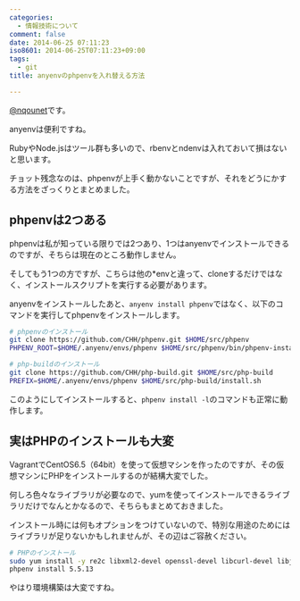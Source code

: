 ```yaml
---
categories:
  - 情報技術について
comment: false
date: 2014-06-25 07:11:23
iso8601: 2014-06-25T07:11:23+09:00
tags:
  - git
title: anyenvのphpenvを入れ替える方法

---
```


<p><a href="https://twitter.com/nqounet">@nqounet</a>です。</p>

<p>anyenvは便利ですね。</p>

<p>RubyやNode.jsはツール群も多いので、rbenvとndenvは入れておいて損はないと思います。</p>

<p>チョット残念なのは、phpenvが上手く動かないことですが、それをどうにかする方法をざっくりとまとめました。</p>



<h2>phpenvは2つある</h2>

<p>phpenvは私が知っている限りでは2つあり、1つはanyenvでインストールできるのですが、そちらは現在のところ動作しません。</p>

<p>そしてもう1つの方ですが、こちらは他の*envと違って、cloneするだけではなく、インストールスクリプトを実行する必要があります。</p>

<p>anyenvをインストールしたあと、<code>anyenv install phpenv</code>ではなく、以下のコマンドを実行してphpenvをインストールします。</p>

```bash
# phpenvのインストール
git clone https://github.com/CHH/phpenv.git $HOME/src/phpenv
PHPENV_ROOT=$HOME/.anyenv/envs/phpenv $HOME/src/phpenv/bin/phpenv-install.sh

# php-buildのインストール
git clone https://github.com/CHH/php-build.git $HOME/src/php-build
PREFIX=$HOME/.anyenv/envs/phpenv $HOME/src/php-build/install.sh
```

<p>このようにしてインストールすると、<code>phpenv install -l</code>のコマンドも正常に動作します。</p>

<h2>実はPHPのインストールも大変</h2>

<p>VagrantでCentOS6.5（64bit）を使って仮想マシンを作ったのですが、その仮想マシンにPHPをインストールするのが結構大変でした。</p>

<p>何しろ色々なライブラリが必要なので、yumを使ってインストールできるライブラリだけでなんとかなるので、そちらもまとめておきました。</p>

<p>インストール時には何もオプションをつけていないので、特別な用途のためにはライブラリが足りないかもしれませんが、その辺はご容赦ください。</p>

```bash
# PHPのインストール
sudo yum install -y re2c libxml2-devel openssl-devel libcurl-devel libjpeg-turbo-devel libpng-devel libmcrypt-devel readline-devel libtidy-devel libxslt-devel
phpenv install 5.5.13
```

<p>やはり環境構築は大変ですね。</p>
    	